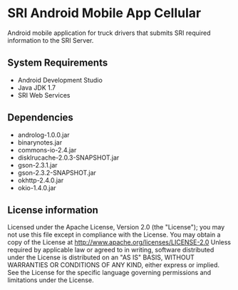 # SRI Android Mobile App Cellular
Android mobile application for truck drivers that submits SRI required information to the SRI Server.

## System Requirements
- Android Development Studio
- Java JDK 1.7
- SRI Web Services

## Dependencies
- androlog-1.0.0.jar
- binarynotes.jar
- commons-io-2.4.jar
- disklrucache-2.0.3-SNAPSHOT.jar
- gson-2.3.1.jar
- gson-2.3.2-SNAPSHOT.jar
- okhttp-2.4.0.jar
- okio-1.4.0.jar

## License information
Licensed under the Apache License, Version 2.0 (the "License"); you may not use this file except in compliance with the License. You may obtain a copy of the License at http://www.apache.org/licenses/LICENSE-2.0 Unless required by applicable law or agreed to in writing, software distributed under the License is distributed on an "AS IS" BASIS, WITHOUT WARRANTIES OR CONDITIONS OF ANY KIND, either express or implied. See the License for the specific language governing permissions and limitations under the License.

